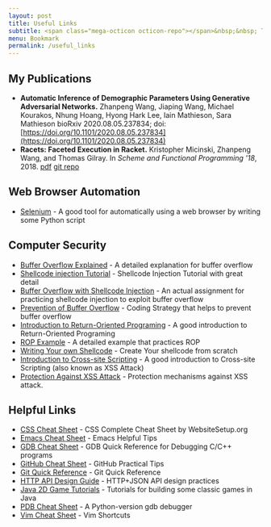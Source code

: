 ```yaml
---
layout: post
title: Useful Links
subtitle: <span class="mega-octicon octicon-repo"></span>&nbsp;&nbsp; To mark useful libs - tools - books for other people and myself, Also include my publications
menu: Bookmark
permalink: /useful_links
---
```


## My Publications
- **Automatic Inference of Demographic Parameters Using Generative Adversarial Networks.** Zhanpeng Wang, Jiaping Wang, Michael Kourakos, Nhung Hoang, Hyong Hark Lee, Iain Mathieson, Sara Mathieson bioRxiv 2020.08.05.237834; doi: [https://doi.org/10.1101/2020.08.05.237834](https://doi.org/10.1101/2020.08.05.237834)
- **Racets: Faceted Execution in Racket.** Kristopher Micinski, Zhanpeng Wang, and Thomas Gilray. In *Scheme and Functional Programming '18*, 2018. [pdf](/assets/files/scheme19.pdf) [git repo](https://github.com/fordsec/racets)

## Web Browser Automation
- [Selenium](https://www.seleniumhq.org/) - A good tool for automatically using a web browser by writing some Python script

## Computer Security
- [Buffer Overflow Explained](http://www.informit.com/articles/article.aspx?p=2036582&seqNum=3) - A detailed explanation for buffer overflow
- [Shellcode injection Tutorial](https://dhavalkapil.com/blogs/Shellcode-Injection/) - Shellcode Injection Tutorial with great detail
- [Buffer Overflow with Shellcode Injection](https://samsclass.info/127/proj/p3-lbuf1.htm) - An actual assignment for practicing shellcode injection to exploit buffer overflow
- [Prevention of Buffer Overflow](https://developer.apple.com/library/archive/documentation/Security/Conceptual/SecureCodingGuide/Articles/BufferOverflows.html) - Coding Strategy that helps to prevent buffer overflow
- [Introduction to Return-Oriented Programing](http://codearcana.com/posts/2013/05/28/introduction-to-return-oriented-programming-rop.html) - A good introduction to Return-Oriented Programing
- [ROP Example](https://www.exploit-db.com/docs/english/28479-return-oriented-programming-(rop-ftw).pdf) - A detailed example that practices ROP
- [Writing Your own Shellcode](http://www.dmi.unipg.it/bista/didattica/sicurezza-pg/buffer-overrun/hacking-book/0x2a0-writing_shellcode.html) - Create Your shellcode from scratch
- [Introduction to Cross-site Scripting](https://excess-xss.com/) - A good introduction to Cross-site Scripting (also known as XSS Attack)
- [Protection Against XSS Attack](https://www.hacksplaining.com/prevention/xss-stored) - Protection mechanisms against XSS attack.

## Helpful Links
- [CSS Cheat Sheet](https://websitesetup.org/css3-cheat-sheet/) - CSS Complete Cheat Sheet by WebsiteSetup.org
- [Emacs Cheat Sheet](http://www.rgrjr.com/emacs/emacs_cheat.html) - Emacs Helpful Tips
- [GDB Cheat Sheet](https://darkdust.net/files/GDB%20Cheat%20Sheet.pdf) - GDB Quick Reference for Debugging C/C++ programs
- [GitHub Cheat Sheet](https://github.com/tiimgreen/github-cheat-sheet) - GitHub Practical Tips
- [Git Quick Reference](http://jonas.nitro.dk/git/quick-reference.html) - Git Quick Reference
- [HTTP API Design Guide](https://geemus.gitbooks.io/http-api-design/content/en/index.html) - HTTP+JSON API design practices
- [Java 2D Game Tutorials](http://zetcode.com/tutorials/javagamestutorial/) - Tutorials for building some classic games in Java
- [PDB Cheat Sheet](https://appletree.or.kr/quick_reference_cards/Python/Python%20Debugger%20Cheatsheet.pdf) - A Python-version gdb debugger
- [Vim Cheat Sheet](https://vim.rtorr.com/) - Vim Shortcuts
